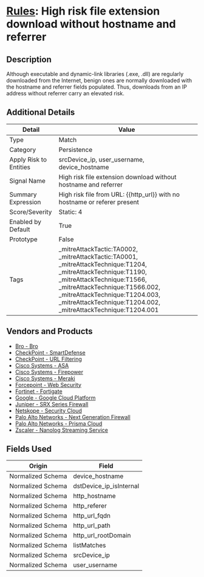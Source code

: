 # [Rules](README.md): High risk file extension download without hostname and referrer

## Description
Although executable and dynamic-link libraries (.exe, .dll) are regularly downloaded from the Internet, benign ones are normally downloaded with the hostname and referrer fields populated. Thus, downloads from an IP address without referrer carry an elevated risk.

## Additional Details
|Detail|Value|
|----|----|
|Type|Match|
|Category|Persistence|
|Apply Risk to Entities|srcDevice_ip, user_username, device_hostname|
|Signal Name|High risk file extension download without hostname and referrer|
|Summary Expression|High risk file from URL: {{http_url}} with no hostname or referer present|
|Score/Severity|Static: 4|
|Enabled by Default|True|
|Prototype|False|
|Tags|_mitreAttackTactic:TA0002, _mitreAttackTactic:TA0001, _mitreAttackTechnique:T1204, _mitreAttackTechnique:T1190, _mitreAttackTechnique:T1566, _mitreAttackTechnique:T1566.002, _mitreAttackTechnique:T1204.003, _mitreAttackTechnique:T1204.002, _mitreAttackTechnique:T1204.001|
## Vendors and Products
- [Bro - Bro](../products/37C866BF-72E1-470A-9072-EDB908F56951.md)
- [CheckPoint - SmartDefense](../products/2b82e665-bdde-474a-ae29-4f0f76598556.md)
- [CheckPoint - URL Filtering](../products/2a678bcd-898e-43cd-ab3f-91feb0602a18.md)
- [Cisco Systems - ASA](../products/be4f7473-fe69-4311-8859-3561900060bf.md)
- [Cisco Systems - Firepower](../products/da9e05a5-3fd3-46a7-a107-ae03c01e3f5a.md)
- [Cisco Systems - Meraki](../products/724c9add-8cd9-4013-b9e1-a907b96da426.md)
- [Forcepoint - Web Security](../products/e90edc67-68d4-4d67-82f6-4524f94b59bb.md)
- [Fortinet - Fortigate](../products/c57e2c85-4fc1-4fb7-8fa1-dbc5235231ad.md)
- [Google - Google Cloud Platform](../products/dcc85cfc-a698-4d09-87de-f2c723f3ad07.md)
- [Juniper - SRX Series Firewall](../products/A17B3F3C-04F1-40C8-9497-3C499EB18A74.md)
- [Netskope - Security Cloud](../products/B3582ED2-1A0C-452D-9802-97433D143486.md)
- [Palo Alto Networks - Next Generation Firewall](../products/46f5fa2c-1a62-4692-82ad-ed87800a0adb.md)
- [Palo Alto Networks - Prisma Cloud](../products/343b9323-d279-40d9-946f-809242e5cf98.md)
- [Zscaler - Nanolog Streaming Service](../products/6299d728-14f7-455e-85c5-ea8ec65a654a.md)


## Fields Used

|Origin|Field|
|----|----|
|Normalized Schema|device_hostname|
|Normalized Schema|dstDevice_ip_isInternal|
|Normalized Schema|http_hostname|
|Normalized Schema|http_referer|
|Normalized Schema|http_url_fqdn|
|Normalized Schema|http_url_path|
|Normalized Schema|http_url_rootDomain|
|Normalized Schema|listMatches|
|Normalized Schema|srcDevice_ip|
|Normalized Schema|user_username|



